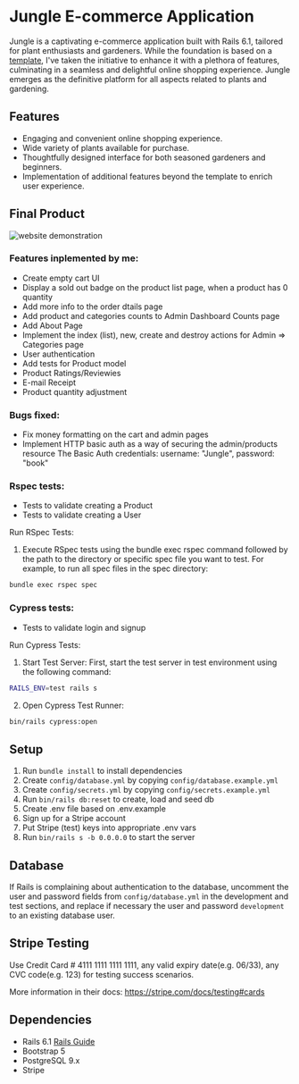 # Jungle E-commerce Application

Jungle is a captivating e-commerce application built with Rails 6.1, tailored for plant enthusiasts and gardeners. While the foundation is based on a [template](https://github.com/lighthouse-labs/jungle-rails), I've taken the initiative to enhance it with a plethora of features, culminating in a seamless and delightful online shopping experience. Jungle emerges as the definitive platform for all aspects related to plants and gardening.

## Features

- Engaging and convenient online shopping experience.
- Wide variety of plants available for purchase.
- Thoughtfully designed interface for both seasoned gardeners and beginners.
- Implementation of additional features beyond the template to enrich user experience.

## Final Product
![website demonstration](jungle.gif)

### Features inplemented by me:
- Create empty cart UI
- Display a sold out badge on the product list page, when a product has 0 quantity
- Add more info to the order dtails page
- Add product and categories counts to Admin Dashboard Counts page 
- Add About Page
- Implement the index (list), new, create and destroy actions for Admin => Categories page
- User authentication
- Add tests for Product model
- Product Ratings/Reviewies
- E-mail Receipt
- Product quantity adjustment


### Bugs fixed:
- Fix money formatting on the cart and admin pages
- Implement HTTP basic auth as a way of securing the admin/products resource The Basic Auth credentials: username: "Jungle", password: "book"

### Rspec tests:
- Tests to validate creating a Product
- Tests to validate creating a User

Run RSpec Tests:
1. Execute RSpec tests using the bundle exec rspec command followed by the path to the directory or specific spec file you want to test. For example, to run all spec files in the spec directory: 
```bash
bundle exec rspec spec
```

### Cypress tests:
- Tests to validate login and signup

Run Cypress Tests:
1. Start Test Server:
First, start the test server in test environment using the following command:
```bash
RAILS_ENV=test rails s
```
2. Open Cypress Test Runner:
```bash
bin/rails cypress:open 
```






## Setup

1. Run `bundle install` to install dependencies
2. Create `config/database.yml` by copying `config/database.example.yml`
3. Create `config/secrets.yml` by copying `config/secrets.example.yml`
4. Run `bin/rails db:reset` to create, load and seed db
5. Create .env file based on .env.example
6. Sign up for a Stripe account
7. Put Stripe (test) keys into appropriate .env vars
8. Run `bin/rails s -b 0.0.0.0` to start the server

## Database

If Rails is complaining about authentication to the database, uncomment the user and password fields from `config/database.yml` in the development and test sections, and replace if necessary the user and password `development` to an existing database user.

## Stripe Testing

Use Credit Card # 4111 1111 1111 1111, any valid expiry date(e.g. 06/33), any CVC code(e.g. 123) for testing success scenarios. 

More information in their docs: <https://stripe.com/docs/testing#cards>

## Dependencies

- Rails 6.1 [Rails Guide](http://guides.rubyonrails.org/v6.1/)
- Bootstrap 5
- PostgreSQL 9.x
- Stripe
